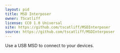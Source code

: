 ```yaml
---
layout: pid
title: MSD Interposer
owner: TScatliff
license: CC0 1.0 Universal
site: https://github.com/tscatliff/MSDInterposer
source: https://github.com/tscatliff/MSDInterposer
---
```


Use a USB MSD to connect to your devices.
